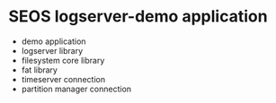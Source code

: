 # SEOS logserver-demo application

* demo application
* logserver library
* filesystem core library
* fat library
* timeserver connection
* partition manager connection

